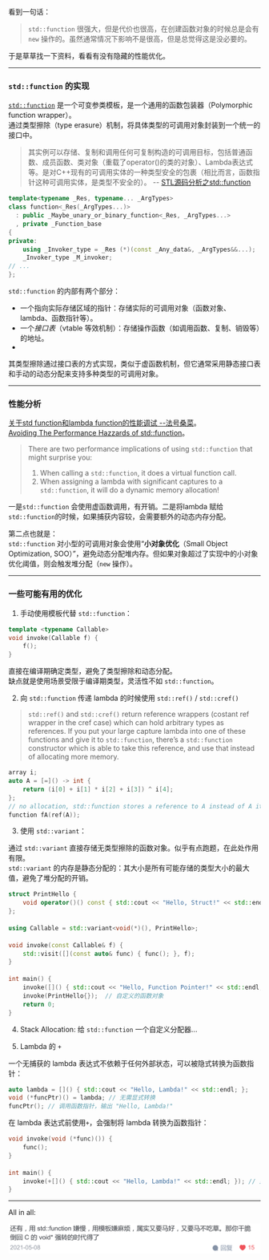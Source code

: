 
看到一句话：  

> `std::function` 很强大，但是代价也很高，在创建函数对象的时候总是会有 `new` 操作的。虽然通常情况下影响不是很高，但是总觉得这是没必要的。  

于是草草找一下资料，看看有没有隐藏的性能优化。

---

### `std::function` 的实现

[`std::function`](https://zh.cppreference.com/w/cpp/utility/functional/function) 是一个可变参类模板，是一个通用的函数包装器（Polymorphic function wrapper）。  
通过类型擦除（type erasure）机制，将具体类型的可调用对象封装到一个统一的接口中。  

> 其实例可以存储、复制和调用任何可复制构造的可调用目标，包括普通函数、成员函数、类对象（重载了operator()的类的对象）、Lambda表达式等。是对C++现有的可调用实体的一种类型安全的包裹（相比而言，函数指针这种可调用实体，是类型不安全的）。 -- [STL源码分析之std::function](https://zhuanlan.zhihu.com/p/560964284)


```cpp
template<typename _Res, typename... _ArgTypes>
class function<_Res(_ArgTypes...)>
  : public _Maybe_unary_or_binary_function<_Res, _ArgTypes...>
  , private _Function_base
{
private:
    using _Invoker_type = _Res (*)(const _Any_data&, _ArgTypes&&...);
    _Invoker_type _M_invoker;
// ...
};
```

`std::function` 的内部有两个部分：

- 一个指向实际存储区域的指针：存储实际的可调用对象（函数对象、lambda、函数指针等）。
- 一个*接口表*（vtable 等效机制）：存储操作函数（如调用函数、复制、销毁等）的地址。
- 
其类型擦除通过接口表的方式实现，类似于虚函数机制，但它通常采用静态接口表和手动的动态分配来支持多种类型的可调用对象。

---

### 性能分析

[关于std function和lambda function的性能调试 --法号桑菜](https://zhuanlan.zhihu.com/p/370563773)。  
[Avoiding The Performance Hazzards of std::function](https://blog.demofox.org/2015/02/25/avoiding-the-performance-hazzards-of-stdfunction/)。

> There are two performance implications of using `std::function` that might surprise you:
> 1. When calling a `std::function`, it does a virtual function call.
> 2. When assigning a lambda with significant captures to a `std::function`, it will do a dynamic memory allocation!

一是`std::function` 会使用虚函数调用，有开销。二是将lambda 赋给`std::function`的时候，如果捕获内容较，会需要额外的动态内存分配。

第二点也就是：  
`std::function` 对小型的可调用对象会使用“**小对象优化**（Small Object Optimization, SOO）”，避免动态分配堆内存。但如果对象超过了实现中的小对象优化阈值，则会触发堆分配（`new` 操作）。  

---

### 一些可能有用的优化

1. 手动使用模板代替 `std::function`：

```cpp
template <typename Callable>
void invoke(Callable f) {
    f();
}
```
直接在编译期确定类型，避免了类型擦除和动态分配。  
缺点就是使用场景受限于编译期类型，灵活性不如 `std::function`。

2. 向 `std::function` 传递 lambda 的时候使用 `std::ref()` / `std::cref()` 

> `std::ref()` and `std::cref()` return reference wrappers (costant ref wrapper in the cref case) which can hold arbitrary types as references. If you put your large capture lambda into one of these functions and give it to `std::function`, there’s a `std::function` constructor which is able to take this reference, and use that instead of allocating more memory.

```cpp
array i;
auto A = [=]() -> int {
    return (i[0] + i[1] * i[2] + i[3]) ^ i[4];
};
// no allocation, std::function stores a reference to A instead of A itself
function fA(ref(A));
```

3. 使用 `std::variant`：

通过 `std::variant` 直接存储无类型擦除的函数对象。似乎有点跑题，在此处作用有限。  
`std::variant` 的内存是静态分配的：其大小是所有可能存储的类型大小的最大值，避免了堆分配的开销。

```cpp
struct PrintHello {
    void operator()() const { std::cout << "Hello, Struct!" << std::endl; }
};

using Callable = std::variant<void(*)(), PrintHello>;

void invoke(const Callable& f) {
    std::visit([](const auto& func) { func(); }, f);
}

int main() {
    invoke([]() { std::cout << "Hello, Function Pointer!" << std::endl; });  // 函数指针
    invoke(PrintHello{});  // 自定义的函数对象
    return 0;
}
```

4. Stack Allocation: 给 `std::function` 一个自定义分配器...

5. Lambda 的 `+` 

一个无捕获的 lambda 表达式不依赖于任何外部状态，可以被隐式转换为函数指针：

```cpp
auto lambda = []() { std::cout << "Hello, Lambda!" << std::endl; };
void (*funcPtr)() = lambda; // 无需显式转换
funcPtr(); // 调用函数指针，输出 "Hello, Lambda!"
```
在 lambda 表达式前使用`+`，会强制将 lambda 转换为函数指针：

```cpp
void invoke(void (*func)()) {
    func();
}

int main() {
    invoke(+[]() { std::cout << "Hello, Lambda!" << std::endl; }); // 显式转换为函数指针
}
```

---

All in all: 

![确实](/images/stdfunction.png)


